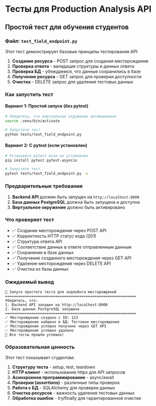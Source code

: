 # Тесты для Production Analysis API

## Простой тест для обучения студентов

### Файл: `test_field_endpoint.py`

Этот тест демонстрирует базовые принципы тестирования API:

1. **Создание ресурса** - POST запрос для создания месторождения
2. **Проверка ответа** - валидация структуры и данных ответа
3. **Проверка БД** - убеждаемся, что данные сохранились в базе
4. **Получение ресурса** - GET запрос для проверки доступности
5. **Очистка** - DELETE запрос для удаления тестовых данных

### Как запустить тест

#### Вариант 1: Простой запуск (без pytest)
```bash
# Убедитесь, что виртуальное окружение активировано
source .venv/bin/activate

# Запустите тест
python tests/test_field_endpoint.py
```

#### Вариант 2: С pytest (если установлен)
```bash
# Установите pytest если не установлен
pip install pytest pytest-asyncio

# Запустите тест
pytest tests/test_field_endpoint.py -v
```

### Предварительные требования

1. **Backend API** должен быть запущен на `http://localhost:8000`
2. **База данных PostgreSQL** должна быть запущена и доступна
3. **Виртуальное окружение** должно быть активировано

### Что проверяет тест

- ✅ Создание месторождения через POST API
- ✅ Корректность HTTP статус кода (201)
- ✅ Структура ответа API
- ✅ Соответствие данных в ответе отправленным данным
- ✅ Сохранение в базе данных
- ✅ Получение созданного месторождения через GET API
- ✅ Удаление месторождения через DELETE API
- ✅ Очистка из базы данных

### Ожидаемый вывод

```
🧪 Запуск простого теста для эндпойнта месторождений
============================================================
Убедитесь, что:
1. Backend API запущен на http://localhost:8000
2. База данных PostgreSQL запущена
============================================================
✅ Месторождение создано с ID: 123
✅ Месторождение найдено в БД: Тестовое месторождение
✅ Месторождение успешно получено через GET API
✅ Месторождение успешно удалено
🎉 Все тесты прошли успешно!
```

### Образовательная ценность

Этот тест показывает студентам:

1. **Структуру теста** - setup, test, teardown
2. **HTTP клиент** - использование httpx для API запросов
3. **Асинхронное программирование** - async/await
4. **Проверки (assertions)** - различные типы проверок
5. **Работа с БД** - SQLAlchemy для проверки данных
6. **Очистка ресурсов** - важность удаления тестовых данных
7. **Обработка ошибок** - try/finally для гарантированной очистки
